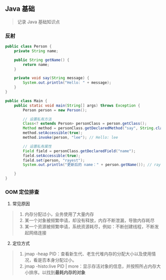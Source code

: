 ## Java 基础

> 记录 Java 基础知识点

### 反射

```java
public class Person {
    private String name;

    public String getName() {
        return name;
    }

    private void say(String message) {
        System.out.println("Hello: " + message);
    }
}

public class Main {
    public static void main(String[] args) throws Exception {
        Person person = new Person();

        // 设置私有方法
        Class<? extends Person> personClass = person.getClass();
        Method method = personClass.getDeclaredMethod("say", String.class);
        method.setAccessible(true);
        method.invoke(person, "lee"); // Hello: lee

        // 设置私有属性
        Field field = personClass.getDeclaredField("name");
        field.setAccessible(true);
        field.set(person, "rayest");
        System.out.println("更新后的 name：" + person.getName()); // rayest

    }
}
```

### OOM 定位排查

1. 常见原因
> 1. 内存分配过小，业务使用了大量内存
> 2. 某一个对象被频繁申请，却没有释放，内存不断泄漏，导致内存耗尽
> 3. 某一个资源被频繁申请，系统资源耗尽，例如：不断创建线程，不断发起网络连接

2. 定位方式

> 1. jmap -heap PID：查看新生代、老生代堆内存的分配大小以及使用情况，看是否本身分配过小。
> 2. jmap -histo:live PID | more：显示存活对象的信息，并按照所占内存大小排序。以找到**最耗内存的对象**